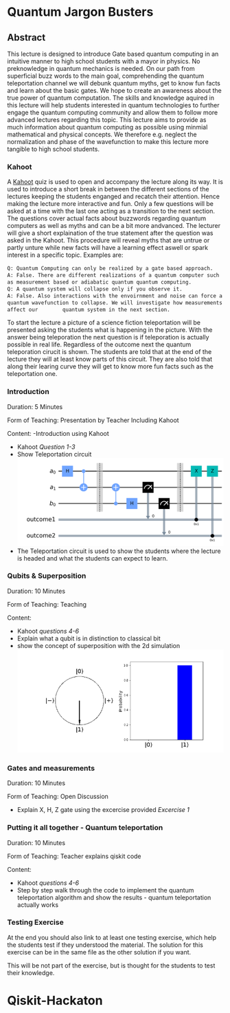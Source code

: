 
# Quantum Jargon Busters

## Abstract

This lecture is designed to introduce Gate based quantum computing in an intuitive manner to high school students with a mayor in physics. No preknowledge in quantum mechanics is needed.
On our path from superficial buzz words to the main goal, comprehending the quantum teleportation channel we will debunk quantum myths, get to know fun facts and learn about the basic gates.
We hope to create an awareness about the true power of quantum computation.
The skills and knowledge aquired in this lecture will help students interested in quantum technologies to further engage the quantum computing community and allow them to follow more advanced lectures regarding this topic.
This lecture aims to provide as much information about quantum computing as possible using minmial mathematical and physical concepts. We therefore e.g. neglect the normalization and phase of the wavefunction to make this lecture more
tangible to high school students.


### Kahoot
A [Kahoot](https://create.kahoot.it/details/3c621705-3a35-43ba-8eb9-cf678dfda3b7) quiz is used to open and accompany the lecture along its way. It is used to introduce a short break in between the different sections of the lectures keeping the students enganged and recatch their attention. 
Hence making the lecture more interactive and fun. Only a few questions will be asked at a time with the last one acting as a transition to the next section. The questions cover actual facts about buzzwords regarding quantum computers as well as myths and can be a bit more andvanced. The lecturer will give a short explaination of the true statement after the question was asked in the Kahoot.
This procedure will reveal myths that are untrue or partly unture while new facts will have a learning effect aswell or spark interest in a specific topic. 
Examples are: 
	
	Q: Quantum Computing can only be realized by a gate based approach. 
	A: False. There are different realizations of a quantum computer such as measurement based or adiabatic quantum quantum computing.
	Q: A quantum system will collapse only if you observe it.
	A: False. Also interactions with the envoirnment and noise can force a quantum wavefunction to collapse. We will investigate how measurements affect our 	    quantum system in the next section. 


To start the lecture a picture of a science fiction teleportation will be presented asking the students what is happening in the picture. With the answer being teleporation the next question is if teleporation is actually possible in real life. 
Regardless of the outcome next the quantum teleporation cirucit is shown. The students are told that at the end of the lecture they will at least know parts of this circuit. They are also told that along their learing curve they will get to know more fun facts such as the teleportation one.


### Introduction

Duration: 5 Minutes

Form of Teaching: Presentation by Teacher Including Kahoot 

Content:
-Introduction using Kahoot
- Kahoot *Question 1-3*
- Show Teleportation circuit ![TELEPORTATION CIRCUIT](https://github.com/steppony/Qiskit-Hackaton/blob/main/Visualizations/teleportation_circuit.png)
- The Teleportation circuit is used to show the students where the lecture is headed and what the students can expect to learn.
### Qubits & Superposition 

Duration: 10 Minutes

Form of Teaching: Teaching 

Content:
- Kahoot *questions 4-6* 
- Explain what a qubit is in distinction to classical bit
- show the concept of superposition with the 2d simulation !["Bloch circle"](https://github.com/steppony/Qiskit-Hackaton/blob/main/Visualizations/qubit_animation.gif)


### Gates and measurements 

Duration: 10 Minutes

Form of Teaching: Open Discussion

- Explain X, H, Z gate using the excercise provided *Excercise 1*


### Putting it all together - Quantum teleportation


Duration: 10 Minutes

Form of Teaching: Teacher explains qiskit code


Content: 
- Kahoot *questions 4-6*
- Step by step walk through the code to implement the quantum teleportation algorithm and show the results - quantum teleportation actually works



### Testing Exercise

At the end you should also link to at least one testing exercise, which help the students test if they understood the material. 
The solution for this exercise can be in the same file as the other solution if you want.

This will be not part of the exercise, but is thought for the students to test their knowledge.


# Qiskit-Hackaton



